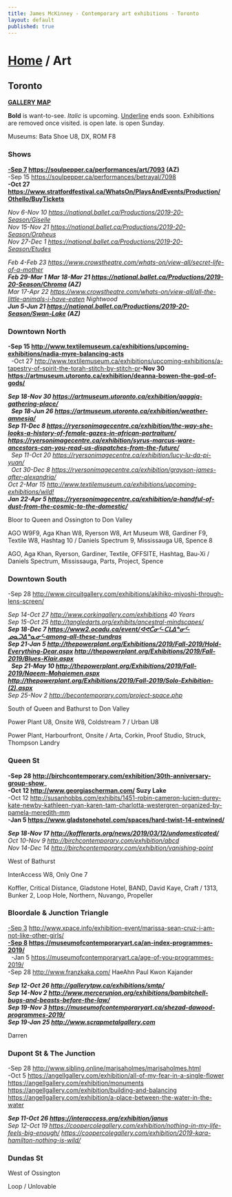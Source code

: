 ```yaml
---
title: James McKinney - Contemporary art exhibitions - Toronto
layout: default
published: true
---
```


# [Home](/) / Art

## Toronto

**[GALLERY MAP](https://www.google.com/maps/d/u/0/edit?mid=1sMiga7vQsqWdqEVQCqHsxjX2jeU)**

<span class="glyphicon glyphicon-info-sign" aria-hidden="true"></span> <strong>Bold</strong> is want-to-see. <em>Italic</em> is upcoming. <u>Underline</u> ends soon. Exhibitions are removed once visited. <span class="glyphicon glyphicon-time" aria-hidden="true"></span> is open late. <span class="glyphicon glyphicon-calendar" aria-hidden="true"></span> is open Sunday.

<span class="glyphicon glyphicon-calendar" aria-hidden="true"></span> <span class="glyphicon glyphicon-time" aria-hidden="true"></span> Museums: Bata Shoe U8, DX, ROM F8

### Shows

**<u>-Sep 7</u> <https://soulpepper.ca/performances/art/7093> (AZ)**  
-Sep 15 <https://soulpepper.ca/performances/betrayal/7098>  
**-Oct 27 <https://www.stratfordfestival.ca/WhatsOn/PlaysAndEvents/Production/Othello/BuyTickets>**  

_Nov 6-Nov 10 <https://national.ballet.ca/Productions/2019-20-Season/Giselle>_  
_Nov 15-Nov 21 <https://national.ballet.ca/Productions/2019-20-Season/Orpheus>_  
_Nov 27-Dec 1 <https://national.ballet.ca/Productions/2019-20-Season/Etudes>_  

_Feb 4-Feb 23 <https://www.crowstheatre.com/whats-on/view-all/secret-life-of-a-mother>_  
_**Feb 29-Mar 1 Mar 18-Mar 21 <https://national.ballet.ca/Productions/2019-20-Season/Chroma> (AZ)**_  
_Mar 17-Apr 22 <https://www.crowstheatre.com/whats-on/view-all/all-the-little-animals-i-have-eaten> Nightwood_  
_**Jun 5-Jun 21 <https://national.ballet.ca/Productions/2019-20-Season/Swan-Lake> (AZ)**_  

### Downtown North

**-Sep 15 <http://www.textilemuseum.ca/exhibitions/upcoming-exhibitions/nadia-myre-balancing-acts>**  
  -Oct 27 <http://www.textilemuseum.ca/exhibitions/upcoming-exhibitions/a-tapestry-of-spirit-the-torah-stitch-by-stitch-pr>**-Nov 30 <https://artmuseum.utoronto.ca/exhibition/deanna-bowen-the-god-of-gods/>**  

_**Sep 18-Nov 30 <https://artmuseum.utoronto.ca/exhibition/qaggiq-gathering-place/>**_  
  _**Sep 18-Jun 26 <https://artmuseum.utoronto.ca/exhibition/weather-amnesia/>**_  
_**Sep 11-Dec 8 <https://ryersonimagecentre.ca/exhibition/the-way-she-looks-a-history-of-female-gazes-in-african-portraiture/> <https://ryersonimagecentre.ca/exhibition/syrus-marcus-ware-ancestors-can-you-read-us-dispatches-from-the-future/>**_  
  _Sep 11-Oct 20 <https://ryersonimagecentre.ca/exhibition/lucy-lu-da-pi-yuan/>_  
  _Oct 30-Dec 8 <https://ryersonimagecentre.ca/exhibition/grayson-james-after-alexandria/>_  
_Oct 2-Mar 15 <http://www.textilemuseum.ca/exhibitions/upcoming-exhibitions/wild!>_  
_**Jan 22-Apr 5 <https://ryersonimagecentre.ca/exhibition/a-handful-of-dust-from-the-cosmic-to-the-domestic/>**_  

<span class="glyphicon glyphicon-info-sign" aria-hidden="true"></span> Bloor to Queen and Ossington to Don Valley

<span class="glyphicon glyphicon-time" aria-hidden="true"></span> AGO W9F9, Aga Khan W8, Ryerson W8, Art Museum W8, Gardiner F9, Textile W8, Hashtag 10 / Daniels Spectrum 9, Mississauga U8, Spence 8

<span class="glyphicon glyphicon-calendar" aria-hidden="true"></span> AGO, Aga Khan, Ryerson, Gardiner, Textile, OFFSITE, Hashtag, Bau-Xi / Daniels Spectrum, Mississauga, Parts, Project, Spence

### Downtown South

-Sep 28 <http://www.circuitgallery.com/exhibitions/akihiko-miyoshi-through-lens-screen/>  

_Sep 14-Oct 27 <http://www.corkingallery.com/exhibitions> 40 Years_  
_Sep 15-Oct 25 <http://tangledarts.org/exhibits/ancestral-mindscapes/>_  
_**Sep 18-Dec 7 <https://www2.ocadu.ca/event/ᐊᕙᑖᓂᑦ-ᑕᒪᐃᓐᓂᑦ-ᓄᓇᑐᐃᓐᓇᓂᑦ-among-all-these-tundras>**_  
_**Sep 21-Jan 5 <http://thepowerplant.org/Exhibitions/2019/Fall-2019/Hold-Everything-Dear.aspx> <http://thepowerplant.org/Exhibitions/2019/Fall-2019/Blues-Klair.aspx>**_  
  _**Sep 21-May 10 <http://thepowerplant.org/Exhibitions/2019/Fall-2019/Naeem-Mohaiemen.aspx> <http://thepowerplant.org/Exhibitions/2019/Fall-2019/Solo-Exhibition-(2).aspx>**_  
_Sep 25-Nov 2 <http://becontemporary.com/project-space.php>_  

<span class="glyphicon glyphicon-info-sign" aria-hidden="true"></span> South of Queen and Bathurst to Don Valley

<span class="glyphicon glyphicon-time" aria-hidden="true"></span> Power Plant U8, Onsite W8, Coldstream 7 / Urban U8

<span class="glyphicon glyphicon-calendar" aria-hidden="true"></span> Power Plant, Harbourfront, Onsite / Arta, Corkin, Proof Studio, Struck, Thompson Landry

### Queen St

**-Sep 28 <http://birchcontemporary.com/exhibition/30th-anniversary-group-show>**_  
**-Oct 12 <http://www.georgiascherman.com/> Suzy Lake**  
-Oct 12 <http://susanhobbs.com/exhibits/1451-robin-cameron-lucien-durey-kate-newby-kathleen-ryan-karen-tam-charlotta-westergren-organized-by-pamela-meredith-mm>  
**-Jan 5 <https://www.gladstonehotel.com/spaces/hard-twist-14-entwined/>**  

_**Sep 18-Nov 17 <http://kofflerarts.org/news/2019/03/12/undomesticated/>**_  
_Oct 10-Nov 9 <http://birchcontemporary.com/exhibition/abcd>_  
_Nov 14-Dec 14 <http://birchcontemporary.com/exhibition/vanishing-point>_  

<span class="glyphicon glyphicon-info-sign" aria-hidden="true"></span> West of Bathurst

<span class="glyphicon glyphicon-time" aria-hidden="true"></span> InterAccess W8, Only One 7

<span class="glyphicon glyphicon-calendar" aria-hidden="true"></span> Koffler, Critical Distance, Gladstone Hotel, BAND, David Kaye, Craft / 1313, Bunker 2, Loop Hole, Northern, Nuvango, Propeller

### Bloordale & Junction Triangle

<u>-Sep 3</u> <http://www.xpace.info/exhibition-event/marissa-sean-cruz-i-am-not-like-other-girls/>  
**<u>-Sep 8</u> <https://museumofcontemporaryart.ca/an-index-programmes-2019/>**  
  -Jan 5 <https://museumofcontemporaryart.ca/age-of-you-programmes-2019/>  
-Sep 28 <http://www.franzkaka.com/> HaeAhn Paul Kwon Kajander  

_**Sep 12-Oct 26 <http://gallerytpw.ca/exhibitions/smtp/>**_  
_**Sep 14-Nov 2 <http://www.mercerunion.org/exhibitions/bambitchell-bugs-and-beasts-before-the-law/>**_  
_**Sep 19-Nov 3 <https://museumofcontemporaryart.ca/shezad-dawood-programmes-2019/>**_  
_**Sep 19-Jan 25 <http://www.scrapmetalgallery.com>**_  

<span class="glyphicon glyphicon-calendar" aria-hidden="true"></span> Darren

### Dupont St & The Junction

-Sep 28 <http://www.sibling.online/marisaholmes/marisaholmes.html>  
-Oct 5 <https://angellgallery.com/exhibition/all-of-my-fear-in-a-single-flower> <https://angellgallery.com/exhibition/monuments> <https://angellgallery.com/exhibition/building-and-balancing> <https://angellgallery.com/exhibition/a-place-between-the-water-in-the-water>  

_**Sep 11-Oct 26 <https://interaccess.org/exhibition/janus>**_  
_Sep 12-Oct 19 <https://coopercolegallery.com/exhibition/nothing-in-my-life-feels-big-enough/> <https://coopercolegallery.com/exhibition/2019-kara-hamilton-nothing-is-wild/>_  

### Dundas St

<span class="glyphicon glyphicon-info-sign" aria-hidden="true"></span> West of Ossington

<span class="glyphicon glyphicon-calendar" aria-hidden="true"></span> Loop / Unlovable
